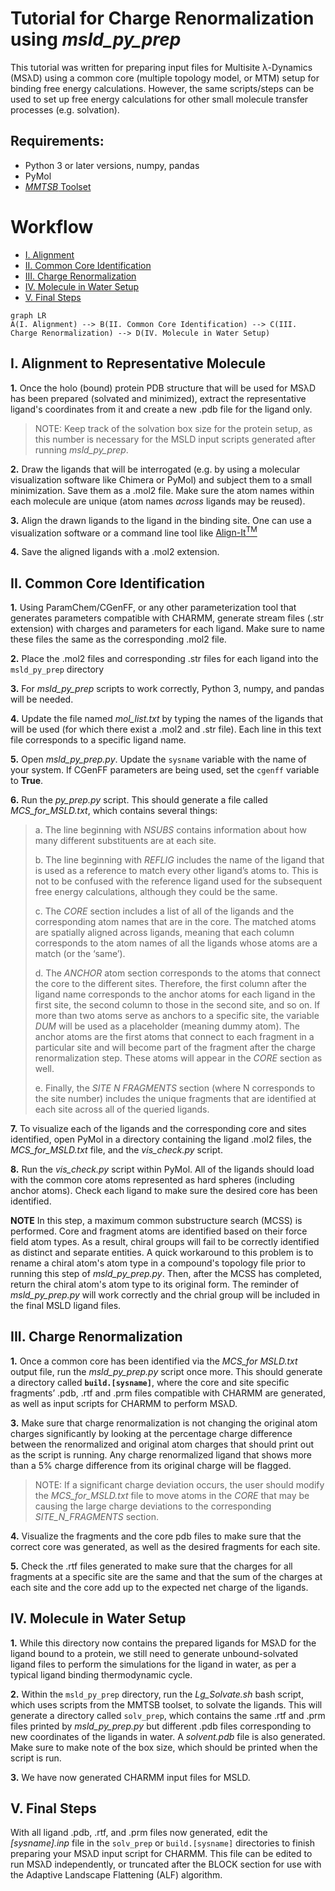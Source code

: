 # Tutorial for Charge Renormalization using *msld_py_prep*

This tutorial was written for preparing input files for Multisite λ-Dynamics (MSλD) using a common core (multiple topology model, or MTM) setup for binding free energy calculations. However, the same scripts/steps can be used to set up free energy calculations for other small molecule transfer processes (e.g. solvation).



## Requirements:
- Python 3 or later versions, numpy, pandas
- PyMol
- [*MMTSB* Toolset]("http://feig.bch.msu.edu/mmtsb/Main_Page")

# Workflow
- [I. Alignment](#i-alignment-to-representative-molecule)
- [II. Common Core Identification](#ii-common-core-identification)
- [III. Charge Renormalization](#iii-charge-renormalization)
- [IV. Molecule in Water Setup](#iv-molecule-in-water-setup)
- [V. Final Steps](#v-final-steps)
```mermaid
graph LR
A(I. Alignment) --> B(II. Common Core Identification) --> C(III. Charge Renormalization) --> D(IV. Molecule in Water Setup)
```

## I. Alignment to Representative Molecule

**1.** Once the holo (bound) protein PDB structure that will be used for MSλD has been prepared (solvated and minimized), extract the representative ligand's coordinates from it and create a new .pdb file for the ligand only. 
> NOTE: Keep track of the solvation box size for the protein setup, as this number is necessary for the MSLD input scripts generated after running *msld_py_prep*.

**2.**  Draw the ligands that will be interrogated (e.g. by using a molecular visualization software like Chimera or PyMol) and subject them to a small minimization. Save them as a .mol2 file. Make sure the atom names within each molecule are unique (atom names *across* ligands may be reused). 

**3.**  Align the drawn ligands to the ligand in the binding site. One can use a visualization software or a command line tool like [Align-It<sup>TM</sup>](http://silicos-it.be.s3-website-eu-west-1.amazonaws.com/software/align-it/1.0.4/align-it.html)

**4.**  Save the aligned ligands with a .mol2 extension.

## II. Common Core Identification

**1.**  Using ParamChem/CGenFF, or any other parameterization tool that generates parameters compatible with CHARMM, generate stream files (.str extension) with charges and parameters for each ligand.  Make sure to name these files the same as the corresponding .mol2 file. 

**2.** Place the .mol2 files and corresponding .str files for each ligand into the `msld_py_prep` directory

**3.**  For *msld_py_prep* scripts to work correctly, Python 3, numpy, and pandas will be needed. 

**4.**  Update the file named _mol_list.txt_ by typing the names of the ligands that will be used (for which there exist a .mol2 and .str file). Each line in this text file corresponds to a specific ligand name.

**5.**  Open _msld_py_prep.py_. Update the `sysname` variable with the name of your system. If CGenFF parameters are being used, set the `cgenff` variable to **True**.

**6.**  Run the _py_prep.py_ script. This should generate a file called _MCS_for_MSLD.txt_, which contains several things:
> a. The line beginning with _NSUBS_ contains information about how many different substituents are at each site.
> 
> b. The line beginning with _REFLIG_ includes the name of the ligand that is used as a reference to match every other ligand’s atoms to. This is not to be confused with the reference ligand used for the subsequent free energy calculations, although they could be the same.
> 
> c. The _CORE_ section includes a list of all of the ligands and the corresponding atom names that are in the core. The matched atoms are spatially aligned across ligands, meaning that each column corresponds to the atom names of all the ligands whose atoms are a match (or the ‘same’).
> 
> d. The _ANCHOR_ atom section corresponds to the atoms that connect the core to the different sites. Therefore, the first column after the ligand name corresponds to the anchor atoms for each ligand in the first site, the second column to those in the second site, and so on. If more than two atoms serve as anchors to a specific site, the variable _DUM_ will be used as a placeholder (meaning dummy atom). 
> The anchor atoms are the first atoms that connect to each fragment in a particular site and will become part of the fragment after the charge renormalization step. These atoms will appear in the _CORE_ section as well.   
> 
> e. Finally, the _SITE N FRAGMENTS_ section (where N corresponds to the site number) includes the unique fragments that are identified at each site across all of the queried ligands.
        
**7.** To visualize each of the ligands and the corresponding core and sites identified, open PyMol in a directory containing the ligand .mol2 files, the _MCS_for_MSLD.txt_ file, and the _vis_check.py_ script.

**8.**  Run the _vis_check.py_ script within PyMol. All of the ligands should load with the common core atoms represented as hard spheres (including anchor atoms). Check each ligand to make sure the desired core has been identified.

**NOTE** In this step, a maximum common substructure search (MCSS) is performed. Core and fragment atoms are identified based on their force field atom types. As a result, chiral groups will fail to be correctly identified as distinct and separate entities. A quick workaround to this problem is to rename a chiral atom's atom type in a compound's topology file prior to running this step of _msld_py_prep.py_. Then, after the MCSS has completed, return the chiral atom's atom type to its original form. The reminder of _msld_py_prep.py_ will work correctly and the chrial group will be included in the final MSLD ligand files. 

## III. Charge Renormalization

**1.**  Once a common core has been identified via the _MCS_for MSLD.txt_ output file, run the _msld_py_prep.py_ script once more. This should generate a directory called **`build.[sysname]`**, where the core and site specific fragments’ .pdb, .rtf and .prm files compatible with CHARMM are generated, as well as input scripts for CHARMM to perform MSλD.  

**3.**  Make sure that charge renormalization is not changing the original atom charges significantly by looking at the percentage charge difference between the renormalized and original atom charges that should print out as the script is running. Any charge renormalized ligand that shows more than a 5% charge difference from its original charge will be flagged.
>NOTE: If a significant charge deviation occurs, the user should modify the _MCS_for_MSLD.txt_ file to move atoms in the _CORE_ that may be causing the large charge deviations to the corresponding _SITE_N_FRAGMENTS_ section.

**4.**  Visualize the fragments and the core pdb files to make sure that the correct core was generated, as well as the desired fragments for each site.  

**5.** Check the .rtf files generated to make sure that the charges for all fragments at a specific site are the same and that the sum of the charges at each site and the core add up to the expected net charge of the ligands.

## IV. Molecule in Water Setup

**1.**  While this directory now contains the prepared ligands for MSλD for the ligand bound to a protein, we still need to generate unbound-solvated ligand files to perform the simulations for the ligand in water, as per a typical ligand binding thermodynamic cycle. 

**2.**  Within the `msld_py_prep` directory, run the _Lg_Solvate.sh_ bash script, which uses scripts from the MMTSB toolset, to solvate the ligands. This will generate a directory called  `solv_prep`, which contains the same .rtf and .prm files printed by _msld_py_prep.py_ but different .pdb files corresponding to new coordinates of the ligands in water. A *solvent.pdb* file is also generated. Make sure to make note of the box size, which should be printed when the script is run.  

**3.**  We have now generated CHARMM input files for MSLD.

## V. Final Steps

With all ligand .pdb, .rtf, and .prm files now generated, edit the _[sysname].inp_ file in the `solv_prep` or `build.[sysname]` directories to finish preparing your MSλD input script for CHARMM. This file can be edited to run MSλD independently, or truncated after the BLOCK section for use with the Adaptive Landscape Flattening (ALF) algorithm.
